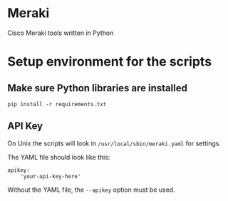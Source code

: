 # Meraki
Cisco Meraki tools written in Python

# Setup environment for the scripts

## Make sure Python libraries are installed
```
pip install -r requirements.txt
```

## API Key

On Unix the scripts will look in `/usr/local/sbin/meraki.yaml`
for settings.

The YAML file should look like this:

```
apikey:
    'your-api-key-here'
```

Without the YAML file, the `--apikey` option must be used.

